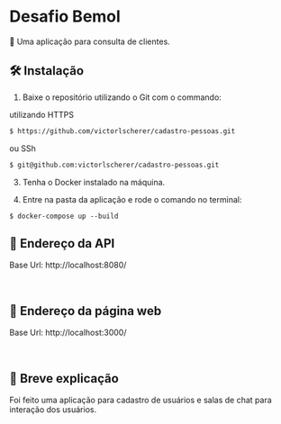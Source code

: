 <h1>Desafio Bemol</h1>

📜 Uma aplicação para consulta de clientes.

## 🛠️ Instalação

1. Baixe o repositório utilizando o Git com o commando:<br>

utilizando HTTPS

```sh
$ https://github.com/victorlscherer/cadastro-pessoas.git
```

ou SSh

```sh
$ git@github.com:victorlscherer/cadastro-pessoas.git
```

3. Tenha o Docker instalado na máquina.

4. Entre na pasta da aplicação e rode o comando no terminal:

```
$ docker-compose up --build
```



## <b> 🌄 Endereço da API </b>

Base Url: http://localhost:8080/

<br>

## <b> 🌄 Endereço da página web </b>

Base Url: http://localhost:3000/

<br>

## <b> 🌄 Breve explicação </b>

Foi feito uma aplicação para cadastro de usuários e salas de chat para interação dos usuários.

<br>

